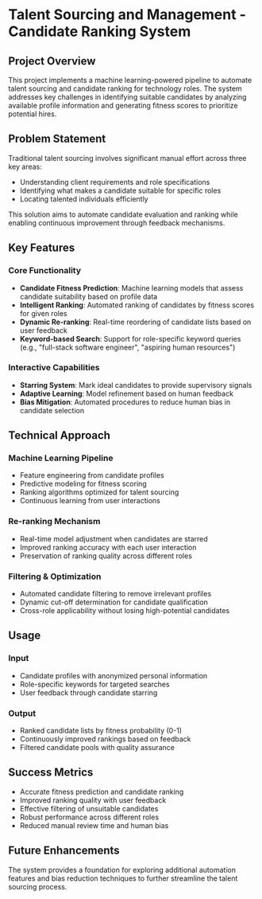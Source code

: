 # Talent Sourcing and Management - Candidate Ranking System

## Project Overview

This project implements a machine learning-powered pipeline to automate talent sourcing and candidate ranking for technology roles. The system addresses key challenges in identifying suitable candidates by analyzing available profile information and generating fitness scores to prioritize potential hires.

## Problem Statement

Traditional talent sourcing involves significant manual effort across three key areas:
- Understanding client requirements and role specifications
- Identifying what makes a candidate suitable for specific roles
- Locating talented individuals efficiently

This solution aims to automate candidate evaluation and ranking while enabling continuous improvement through feedback mechanisms.

## Key Features

### Core Functionality
- **Candidate Fitness Prediction**: Machine learning models that assess candidate suitability based on profile data
- **Intelligent Ranking**: Automated ranking of candidates by fitness scores for given roles
- **Dynamic Re-ranking**: Real-time reordering of candidate lists based on user feedback
- **Keyword-based Search**: Support for role-specific keyword queries (e.g., "full-stack software engineer", "aspiring human resources")

### Interactive Capabilities
- **Starring System**: Mark ideal candidates to provide supervisory signals
- **Adaptive Learning**: Model refinement based on human feedback
- **Bias Mitigation**: Automated procedures to reduce human bias in candidate selection

## Technical Approach

### Machine Learning Pipeline
- Feature engineering from candidate profiles
- Predictive modeling for fitness scoring
- Ranking algorithms optimized for talent sourcing
- Continuous learning from user interactions

### Re-ranking Mechanism
- Real-time model adjustment when candidates are starred
- Improved ranking accuracy with each user interaction
- Preservation of ranking quality across different roles

### Filtering & Optimization
- Automated candidate filtering to remove irrelevant profiles
- Dynamic cut-off determination for candidate qualification
- Cross-role applicability without losing high-potential candidates

## Usage

### Input
- Candidate profiles with anonymized personal information
- Role-specific keywords for targeted searches
- User feedback through candidate starring

### Output
- Ranked candidate lists by fitness probability (0-1)
- Continuously improved rankings based on feedback
- Filtered candidate pools with quality assurance

## Success Metrics
- Accurate fitness prediction and candidate ranking
- Improved ranking quality with user feedback
- Effective filtering of unsuitable candidates
- Robust performance across different roles
- Reduced manual review time and human bias

## Future Enhancements
The system provides a foundation for exploring additional automation features and bias reduction techniques to further streamline the talent sourcing process.

